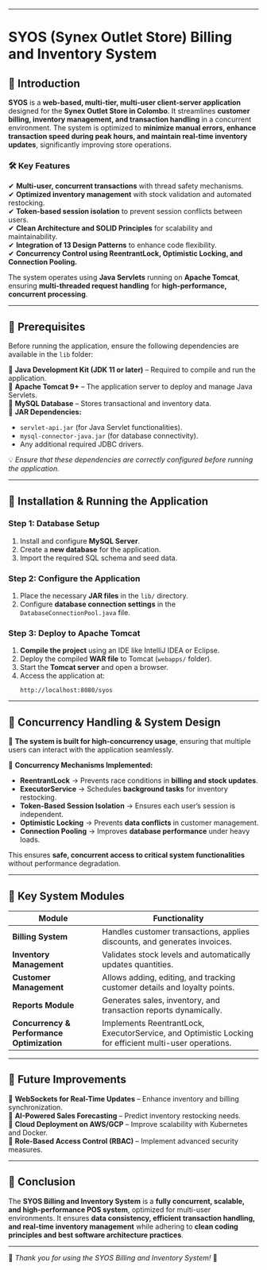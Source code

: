 

---

# **SYOS (Synex Outlet Store) Billing and Inventory System**

## **📌 Introduction**

**SYOS** is a **web-based, multi-tier, multi-user client-server application** designed for the **Synex Outlet Store in Colombo**. It streamlines **customer billing, inventory management, and transaction handling** in a concurrent environment. The system is optimized to **minimize manual errors, enhance transaction speed during peak hours, and maintain real-time inventory updates**, significantly improving store operations.

### **🛠 Key Features**
✔ **Multi-user, concurrent transactions** with thread safety mechanisms.  
✔ **Optimized inventory management** with stock validation and automated restocking.  
✔ **Token-based session isolation** to prevent session conflicts between users.  
✔ **Clean Architecture and SOLID Principles** for scalability and maintainability.  
✔ **Integration of 13 Design Patterns** to enhance code flexibility.  
✔ **Concurrency Control using ReentrantLock, Optimistic Locking, and Connection Pooling.**

The system operates using **Java Servlets** running on **Apache Tomcat**, ensuring **multi-threaded request handling** for **high-performance, concurrent processing**.

---

## **📌 Prerequisites**

Before running the application, ensure the following dependencies are available in the `lib` folder:

🔹 **Java Development Kit (JDK 11 or later)** – Required to compile and run the application.  
🔹 **Apache Tomcat 9+** – The application server to deploy and manage Java Servlets.  
🔹 **MySQL Database** – Stores transactional and inventory data.  
🔹 **JAR Dependencies:**
- `servlet-api.jar` (for Java Servlet functionalities).
- `mysql-connector-java.jar` (for database connectivity).
- Any additional required JDBC drivers.

💡 *Ensure that these dependencies are correctly configured before running the application.*

---

## **📌 Installation & Running the Application**

### **Step 1: Database Setup**
1. Install and configure **MySQL Server**.
2. Create a **new database** for the application.
3. Import the required SQL schema and seed data.

### **Step 2: Configure the Application**
1. Place the necessary **JAR files** in the `lib/` directory.
2. Configure **database connection settings** in the `DatabaseConnectionPool.java` file.

### **Step 3: Deploy to Apache Tomcat**
1. **Compile the project** using an IDE like IntelliJ IDEA or Eclipse.
2. Deploy the compiled **WAR file** to Tomcat (`webapps/` folder).
3. Start the **Tomcat server** and open a browser.
4. Access the application at:
   ```
   http://localhost:8080/syos
   ```

---

## **📌 Concurrency Handling & System Design**

🚀 **The system is built for high-concurrency usage**, ensuring that multiple users can interact with the application seamlessly.

🔹 **Concurrency Mechanisms Implemented:**
- **ReentrantLock** → Prevents race conditions in **billing and stock updates**.
- **ExecutorService** → Schedules **background tasks** for inventory restocking.
- **Token-Based Session Isolation** → Ensures each user’s session is independent.
- **Optimistic Locking** → Prevents **data conflicts** in customer management.
- **Connection Pooling** → Improves **database performance** under heavy loads.

This ensures **safe, concurrent access to critical system functionalities** without performance degradation.

---

## **📌 Key System Modules**

| **Module**          | **Functionality** |
|---------------------|------------------|
| **Billing System** | Handles customer transactions, applies discounts, and generates invoices. |
| **Inventory Management** | Validates stock levels and automatically updates quantities. |
| **Customer Management** | Allows adding, editing, and tracking customer details and loyalty points. |
| **Reports Module** | Generates sales, inventory, and transaction reports dynamically. |
| **Concurrency & Performance Optimization** | Implements ReentrantLock, ExecutorService, and Optimistic Locking for efficient multi-user operations. |

---

## **📌 Future Improvements**
🎯 **WebSockets for Real-Time Updates** – Enhance inventory and billing synchronization.  
🎯 **AI-Powered Sales Forecasting** – Predict inventory restocking needs.  
🎯 **Cloud Deployment on AWS/GCP** – Improve scalability with Kubernetes and Docker.  
🎯 **Role-Based Access Control (RBAC)** – Implement advanced security measures.

---

## **📌 Conclusion**

The **SYOS Billing and Inventory System** is a **fully concurrent, scalable, and high-performance POS system**, optimized for multi-user environments. It ensures **data consistency, efficient transaction handling, and real-time inventory management** while adhering to **clean coding principles and best software architecture practices**.

---



🚀 *Thank you for using the SYOS Billing and Inventory System!* 🚀  